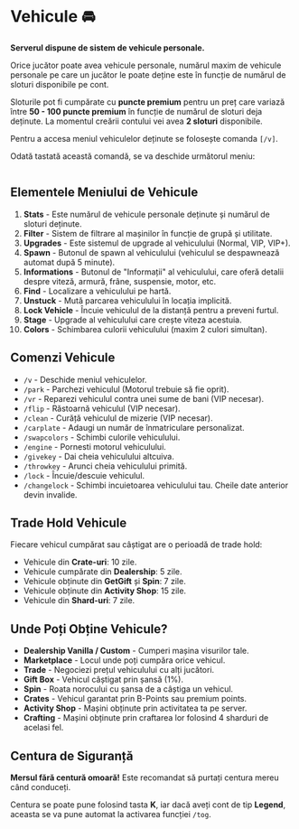 
<h1>Vehicule 🚘</h1>

<p><strong>Serverul dispune de sistem de vehicule personale.</strong></p>

<p>Orice jucător poate avea vehicule personale, numărul maxim de vehicule personale pe care un jucător le poate deține este în funcție de numărul de sloturi disponibile pe cont.</p>

<p>Sloturile pot fi cumpărate cu <strong>puncte premium</strong> pentru un preț care variază între <strong>50 - 100 puncte premium</strong> în funcție de numărul de sloturi deja deținute. La momentul creării contului vei avea <strong>2 sloturi</strong> disponibile.</p>

<p>Pentru a accesa meniul vehiculelor deținute se folosește comanda <code>[/v]</code>.</p>

<p>Odată tastată această comandă, se va deschide următorul meniu:</p>

<img src="https://i.imgur.com/kBQoY1K.png" alt="">


<h2>Elementele Meniului de Vehicule</h2>
<ol>
    <li><strong>Stats</strong> - Este numărul de vehicule personale deținute și numărul de sloturi deținute.</li>
    <li><strong>Filter</strong> - Sistem de filtrare al mașinilor în funcție de grupă și utilitate.</li>
    <li><strong>Upgrades</strong> - Este sistemul de upgrade al vehiculului (Normal, VIP, VIP+).</li>
    <li><strong>Spawn</strong> - Butonul de spawn al vehiculului (vehiculul se despawnează automat după 5 minute).</li>
    <li><strong>Informations</strong> - Butonul de "Informații" al vehiculului, care oferă detalii despre viteză, armură, frâne, suspensie, motor, etc.</li>
    <li><strong>Find</strong> - Localizare a vehiculului pe hartă.</li>
    <li><strong>Unstuck</strong> - Mută parcarea vehiculului în locația implicită.</li>
    <li><strong>Lock Vehicle</strong> - Încuie vehiculul de la distanță pentru a preveni furtul.</li>
    <li><strong>Stage</strong> - Upgrade al vehiculului care crește viteza acestuia.</li>
    <li><strong>Colors</strong> - Schimbarea culorii vehiculului (maxim 2 culori simultan).</li>
</ol>

<h2>Comenzi Vehicule</h2>
<ul>
    <li><code>/v</code> - Deschide meniul vehiculelor.</li>
    <li><code>/park</code> - Parchezi vehiculul (Motorul trebuie să fie oprit).</li>
    <li><code>/vr</code> - Reparezi vehiculul contra unei sume de bani (VIP necesar).</li>
    <li><code>/flip</code> - Răstoarnă vehiculul (VIP necesar).</li>
    <li><code>/clean</code> - Curăță vehiculul de mizerie (VIP necesar).</li>
    <li><code>/carplate</code> - Adaugi un număr de înmatriculare personalizat.</li>
    <li><code>/swapcolors</code> - Schimbi culorile vehiculului.</li>
    <li><code>/engine</code> - Pornesti motorul vehiculului.</li>
    <li><code>/givekey</code> - Dai cheia vehiculului altcuiva.</li>
    <li><code>/throwkey</code> - Arunci cheia vehiculului primită.</li>
    <li><code>/lock</code> - Încuie/descuie vehiculul.</li>
    <li><code>/changelock</code> - Schimbi incuietoarea vehiculului tau. Cheile date anterior devin invalide.</li>
</ul>

<h2>Trade Hold Vehicule</h2>
<p>Fiecare vehicul cumpărat sau câștigat are o perioadă de trade hold:</p>
<ul>
    <li>Vehicule din <strong>Crate-uri</strong>: 10 zile.</li>
    <li>Vehicule cumpărate din <strong>Dealership</strong>: 5 zile.</li>
    <li>Vehicule obținute din <strong>GetGift</strong> și <strong>Spin</strong>: 7 zile.</li>
    <li>Vehicule obținute din <strong>Activity Shop</strong>: 15 zile.</li>
    <li>Vehicule din <strong>Shard-uri</strong>: 7 zile.</li>
</ul>

<h2>Unde Poți Obține Vehicule?</h2>
<ul>
    <li><strong>Dealership Vanilla / Custom</strong> - Cumperi mașina visurilor tale.</li>
    <li><strong>Marketplace</strong> - Locul unde poți cumpăra orice vehicul.</li>
    <li><strong>Trade</strong> - Negociezi prețul vehiculului cu alți jucători.</li>
    <li><strong>Gift Box</strong> - Vehicul câștigat prin șansă (1%).</li>
    <li><strong>Spin</strong> - Roata norocului cu șansa de a câștiga un vehicul.</li>
    <li><strong>Crates</strong> - Vehicul garantat prin B-Points sau premium points.</li>
    <li><strong>Activity Shop</strong> - Mașini obținute prin activitatea ta pe server.</li>
    <li><strong>Crafting</strong> - Mașini obținute prin craftarea lor folosind 4 sharduri de acelasi fel.</li>
</ul>

<h2>Centura de Siguranță</h2>
<p><strong>Mersul fără centură omoară!</strong> Este recomandat să purtați centura mereu când conduceți.</p>
<p>Centura se poate pune folosind tasta <strong>K</strong>, iar dacă aveți cont de tip <strong>Legend</strong>, aceasta se va pune automat la activarea funcției <code>/tog</code>.</p>
